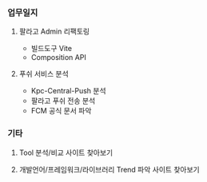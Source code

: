 ### 업무일지

1. 팔라고 Admin 리팩토링

   - 빌드도구 Vite
   - Composition API

2. 푸쉬 서비스 분석

   - Kpc-Central-Push 분석
   - 팔라고 푸쉬 전송 분석
   - FCM 공식 문서 파악

### 기타

1. Tool 분석/비교 사이트 찾아보기

2. 개발언어/프레임워크/라이브러리 Trend 파악 사이트 찾아보기
